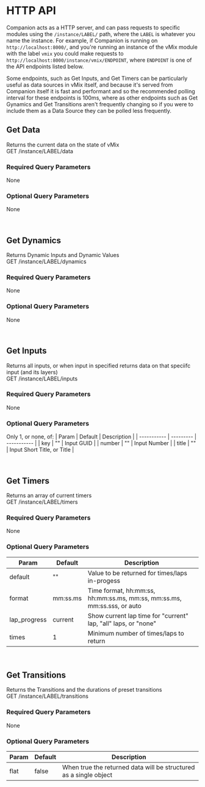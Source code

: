 # HTTP API
Companion acts as a HTTP server, and can pass requests to specific modules using the `/instance/LABEL/` path, where the `LABEL` is whatever you name the instance. For example, if Companion is running on `http://localhost:8000/`, and you're running an instance of the vMix module with the label `vmix` you could make requests to `http://localhost:8000/instance/vmix/ENDPOINT`, where `ENDPOINT` is one of the API endpoints listed below.

Some endpoints, such as Get Inputs, and Get Timers can be particularly useful as data sources in vMix itself, and because it's served from Companion itself it is fast and performant and so the recommended polling interval for these endpoints is 100ms, where as other endpoints such as Get Gynamics and Get Transitions aren't frequently changing so if you were to include them as a Data Source they can be polled less frequently.

## Get Data
Returns the current data on the state of vMix
<br>GET /instance/LABEL/data

### Required Query Parameters
None

### Optional Query Parameters
None


<br>

## Get Dynamics
Returns Dynamic Inputs and Dynamic Values
<br>GET /instance/LABEL/dynamics

### Required Query Parameters
None

### Optional Query Parameters
None


<br>

## Get Inputs
Returns all inputs, or when input in specified returns data on that speciifc input (and its layers)
<br>GET /instance/LABEL/inputs

### Required Query Parameters
None

### Optional Query Parameters
Only 1, or none, of:
|    Param    |  Default  | Description |
| ----------- | --------- | ----------- |
| key  | "" | Input GUID |
| number  | "" | Input Number |
| title  | "" | Input Short Title, or Title |


<br>

## Get Timers
Returns an array of current timers
<br>GET /instance/LABEL/timers

### Required Query Parameters
None

### Optional Query Parameters
|    Param    |  Default  | Description |
| ----------- | --------- | ----------- |
| default | "" | Value to be returned for times/laps in-progess |
| format | mm:ss.ms | Time format, hh:mm:ss, hh:mm:ss.ms, mm:ss, mm:ss.ms, mm:ss.sss, or auto |
| lap_progress | current | Show current lap time for "current" lap, "all" laps, or "none" |
| times | 1 | Minimum number of times/laps to return |


<br>

## Get Transitions
Returns the Transitions and the durations of preset transitions
<br>GET /instance/LABEL/transitions

### Required Query Parameters
None

### Optional Query Parameters
|    Param    |  Default  | Description |
| ----------- | --------- | ----------- |
| flat  | false | When true the returned data will be structured as a single object |



